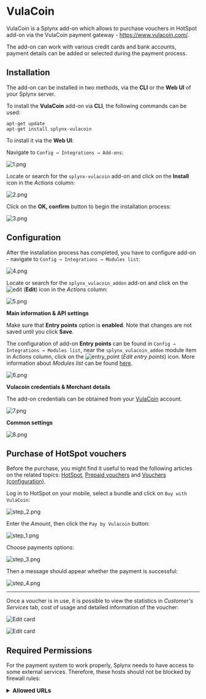 VulaCoin
==================

VulaCoin is a Splynx add-on which allows to purchase vouchers in HotSpot add-on via the VulaCoin payment gateway - https://www.vulacoin.com/.

The add-on can work with various credit cards and bank accounts, payment details can be added or selected during the payment process.


## Installation

The add-on can be installed in two methods, via the **CLI** or the **Web UI** of your Splynx server.

To install the **VulaCoin** add-on via **CLI**, the following commands can be used:

```
apt-get update
apt-get install splynx-vulacoin
```

To install it via the **Web UI**:

Navigate to `Config → Integrations → Add-ons`:

![1.png](1.png)

Locate or search for the `splynx-vulacoin` add-on and click on the **Install** icon in the *Actions* column:

![2.png](2.png)


Click on the **OK, confirm** button to begin the installation process:

![3.png](3.png)


## Configuration

After the installation process has completed, you have to configure add-on - navigate to `Config → Integrations → Modules list`:

![4.png](4.png)

Locate or search for the `splynx_vulacoin_addon` add-on and click on the
<icon class="image-icon">![edit](edit.png)</icon> (**Edit**) icon in the *Actions* column:

![5.png](5.png)

**Main information & API settings**

Make sure that **Entry points** option is **enabled**. Note that changes are not saved until you click **Save**.

The configuration of add-on **Entry points** can be found in `Config → Integrations → Modules list`, near the `splynx_vulacoin_addon` module item in *Actions* column, click on the <icon class="image-icon">![entry_point](entry_point.png)</icon> (*Edit entry points*) icon. More information about *Modules list* can be found [here](configuration/integrations/modules_list/modules_list.md).

![6.png](6.png)

**Vulacoin credentials & Merchant details**

The add-on credentials can be obtained from your [VulaCoin](https://stage.vulacoin.com/admin/login) account.

![7.png](7.png)

**Common settings**

![8.png](8.png)

## Purchase of HotSpot vouchers

Before the purchase, you might find it useful to read the following articles on the related topics: [HotSpot](addons_modules/hotspot/hotspot.md), [Prepaid vouchers](customer_management/prepaid_vouchers/prepaid_vouchers.md) and [Vouchers (configuration)](configuration/main_configuration/vouchers/vouchers.md).

Log in to HotSpot on your mobile, select a bundle and click on `Buy with VulaCoin`:

![step_2.png](step_2.png)

Enter the *Amount*, then click the `Pay by Vulacoin` button:

![step_1.png](step_1.png)

Choose payments options:

![step_3.png](step_3.png)

Then a message should appear whether the payment is successful:

![step_4.png](step_4.png)

__________________________________________________________

Once a voucher is in use, it is possible to view the statistics in *Customer's Services* tab, cost of usage and detailed information of the voucher:

![Edit card](edit_card2.png)

![Edit card](edit_card.png)

## Required Permissions
  
For the payment system to work properly, Splynx needs to have access to some external services. Therefore, these hosts should not be blocked by firewall rules:
  
<details style="font-size: 15px; margin-bottom: 5px;">
<summary><b>Allowed URLs</b></summary>
<div markdown="1">

```
vulacoin.com
*.vulacoin.com
api.ravepay.co
*.bankserv.co.za
*.cardinalcommerce.com
*.capitecbank.co.za
oppwa.com
*.absa.co.za
*.africanbank.co.za
*.bidvestbank.co.za
*.fnb.co.za
*.investec.com
*.nedbank.co.za
*.sasfin.co.za
*.standardbank.co.za
*.ubank.co.za
3dsecureprd.fnb.co.za
acs.nedsecure.co.za
*.bankserv.co.za
*.ctpe.net
ctpe.net
ppipe.net
*.ppipe.net
*.capitecbank.co.za
secure.stitch.money
eu-prod.oppwa.com
  
```
</div>
</details>